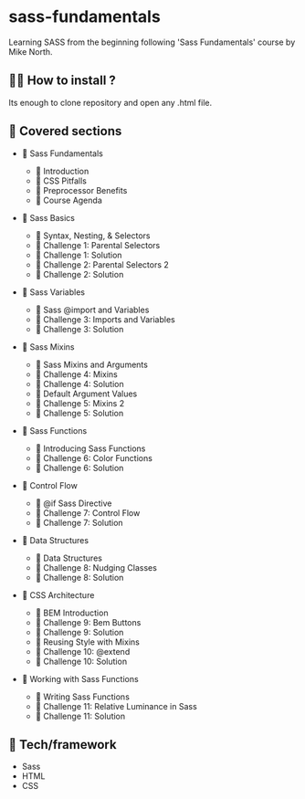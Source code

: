 # sass-fundamentals
Learning SASS from the beginning following 'Sass Fundamentals' course by Mike North.

## :man_technologist: How to install ?

Its enough to clone repository and open any .html file. 

## 📌 Covered sections

* 📂 Sass Fundamentals
  * 📄 Introduction
  * 📄 CSS Pitfalls
  * 📄 Preprocessor Benefits
  * 📄 Course Agenda

* 📂 Sass Basics
  * 📄 Syntax, Nesting, & Selectors
  * 📄 Challenge 1: Parental Selectors
  * 📄 Challenge 1: Solution
  * 📄 Challenge 2: Parental Selectors 2
  * 📄 Challenge 2: Solution

* 📂 Sass Variables
  * 📄 Sass @import and Variables
  * 📄 Challenge 3: Imports and Variables
  * 📄 Challenge 3: Solution

* 📂 Sass Mixins
  * 📄 Sass Mixins and Arguments
  * 📄 Challenge 4: Mixins
  * 📄 Challenge 4: Solution
  * 📄 Default Argument Values
  * 📄 Challenge 5: Mixins 2
  * 📄 Challenge 5: Solution

* 📂 Sass Functions
  * 📄 Introducing Sass Functions
  * 📄 Challenge 6: Color Functions
  * 📄 Challenge 6: Solution

* 📂 Control Flow
  * 📄 @if Sass Directive
  * 📄 Challenge 7: Control Flow
  * 📄 Challenge 7: Solution

* 📂 Data Structures
  * 📄 Data Structures
  * 📄 Challenge 8: Nudging Classes
  * 📄 Challenge 8: Solution

* 📂 CSS Architecture
  * 📄 BEM Introduction
  * 📄 Challenge 9: Bem Buttons
  * 📄 Challenge 9: Solution
  * 📄 Reusing Style with Mixins
  * 📄 Challenge 10: @extend
  * 📄 Challenge 10: Solution

* 📂 Working with Sass Functions
  * 📄 Writing Sass Functions
  * 📄 Challenge 11: Relative Luminance in Sass
  * 📄 Challenge 11: Solution

## 🚀 Tech/framework 

* Sass
* HTML
* CSS
